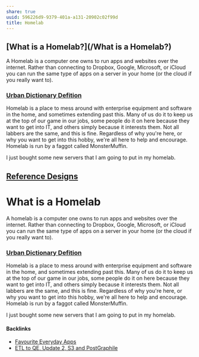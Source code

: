```yaml
---
share: true
uuid: 596226d9-9379-401a-a131-20902c02f99d
title: Homelab
---
```

## [What is a Homelab?](/What is a Homelab?)

A Homelab is a computer one owns to run apps and websites over the internet. Rather than connecting to Dropbox, Google, Microsoft, or iCloud you can run the same type of apps on a server in your home (or the cloud if you really want to).

### [Urban Dictionary Defition](https://www.urbandictionary.com/define.php?term=Homelab)

Homelab is a place to mess around with enterprise equipment and software in the home, and sometimes extending past this. Many of us do it to keep us at the top of our game in our jobs, some people do it on here because they want to get into IT, and others simply because it interests them. Not all labbers are the same, and this is fine. Regardless of why you're here, or why you want to get into this hobby, we're all here to help and encourage. Homelab is run by a faggot called MonsterMuffin.

I just bought some new servers that I am going to put in my homelab.

## [Reference Designs](/7fd81784-994f-4b82-864e-fe340e980358)

# What is a Homelab

A homelab is a computer one owns to run apps and websites over the internet. Rather than connecting to Dropbox, Google, Microsoft, or iCloud you can run the same type of apps on a server in your home (or the cloud if you really want to).

### [Urban Dictionary Defition](https://www.urbandictionary.com/define.php?term=Homelab)

Homelab is a place to mess around with enterprise equipment and software in the home, and sometimes extending past this. Many of us do it to keep us at the top of our game in our jobs, some people do it on here because they want to get into IT, and others simply because it interests them. Not all labbers are the same, and this is fine. Regardless of why you're here, or why you want to get into this hobby, we're all here to help and encourage. Homelab is run by a faggot called MonsterMuffin.

I just bought some new servers that I am going to put in my homelab.

#### Backlinks

* [Favourite Everyday Apps](/444ff7c7-77b4-483c-b801-3955d2daeb0a)
* [ETL to QE, Update 2, S3 and PostGraphile](/01d14af7-0d89-4c3a-90a8-12696e01e036)